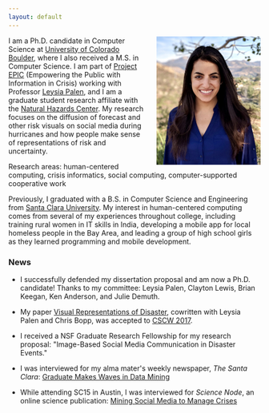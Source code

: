 ```yaml
---
layout: default
---
```


<!-- ![headshot](/assets/me.jpg) -->
<img src="/assets/headshot.jpg" alt="headshot" style="width: 208px; margin-left: 20px;" align="right"/>


I am a Ph.D. candidate in Computer Science at [University of Colorado Boulder](http://colorado.edu), where I also received a M.S. in Computer Science. I am part of [Project EPIC](http://epic.cs.colorado.edu/) (Empowering the Public with Information in Crisis) working with Professor [Leysia Palen](http://cmci.colorado.edu/~palen/), and I am a graduate student research affiliate with the [Natural Hazards Center](https://hazards.colorado.edu/). My research focuses on the diffusion of forecast and other risk visuals on social media during hurricanes and how people make sense of representations of risk and uncertainty.

Research areas: human-centered computing, crisis informatics, social computing, computer-supported cooperative work

Previously, I graduated with a B.S. in Computer Science and Engineering from [Santa Clara University](http://scu.edu). My interest in human-centered computing comes from several of my experiences throughout college, including training rural women in IT skills in India, developing a mobile app for local homeless people in the Bay Area, and leading a group of high school girls as they learned programming and mobile development.  




### News
* I successfully defended my dissertation proposal and am now a Ph.D. candidate! Thanks to my committee: Leysia Palen, Clayton Lewis, Brian Keegan, Ken Anderson, and Julie Demuth.

* My paper [Visual Representations of Disaster](http://dl.acm.org/authorize?N21352), cowritten with Leysia Palen and Chris Bopp, was accepted to [CSCW 2017](https://cscw.acm.org/2017/).

* I received a NSF Graduate Research Fellowship for my research proposal: "Image-Based Social Media Communication in Disaster Events."

* I was interviewed for my alma mater's weekly newspaper, *The Santa Clara*: [Graduate Makes Waves in Data Mining](http://thesantaclara.org/graduate-makes-waves-in-data-mining/)

* While attending SC15 in Austin, I was interviewed for *Science Node*, an online science publication: [Mining Social Media to Manage Crises](https://sciencenode.org/feature/mining-social-media-to-manage-crises.php)
